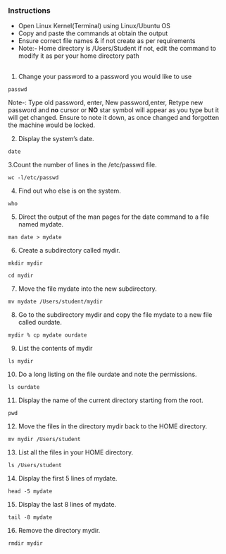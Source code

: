 ### Instructions
- Open Linux Kernel(Terminal) using Linux/Ubuntu OS
- Copy and paste the commands at obtain the output
- Ensure correct file names & if not create as per requirements
-  Note:- Home directory is /Users/Student if not, edit the command to modify it as per your home directory path

 ##
1. Change your password to a password you would like to use
  ```
passwd
  ```
Note-: Type old password, enter,  New password,enter, Retype new password and **no** cursor or **NO** star symbol will appear as you type but it will get changed. Ensure to note it down, as once changed and forgotten the machine would be locked.

2. Display the system’s date.
  ```
date
  ```

3.Count the number of lines in the /etc/passwd file.
  ```
wc -l/etc/passwd
  ```

4. Find out who else is on the system.
  ```
who
  ```

5. Direct the output of the man pages for the date command to a file named
mydate.
  ```
man date > mydate
  ```

6. Create a subdirectory called mydir.
  ```
mkdir mydir
  ```
 ```
cd mydir
 ```

7. Move the file mydate into the new subdirectory.
  ```
mv mydate /Users/student/mydir
  ```

8. Go to the subdirectory mydir and copy the file mydate to a new file called
ourdate.
  ```
mydir % cp mydate ourdate
  ```

9. List the contents of mydir
  ```
ls mydir
  ```

10. Do a long listing on the file ourdate and note the permissions.
  ```
ls ourdate
  ```

11. Display the name of the current directory starting from the root.
  ```
pwd 
  ```

12. Move the files in the directory mydir back to the HOME directory.
  ```
mv mydir /Users/student
  ```

13. List all the files in your HOME directory.
  ```
ls /Users/student
  ```

14. Display the first 5 lines of mydate.
  ```
head -5 mydate
  ```

15. Display the last 8 lines of mydate.
  ```
tail -8 mydate
  ```

16. Remove the directory mydir.
  ```
rmdir mydir
  ```
